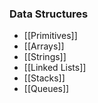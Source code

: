 
### Data Structures
- [[Primitives]]
- [[Arrays]]
- [[Strings]]
- [[Linked Lists]]
- [[Stacks]]
- [[Queues]]